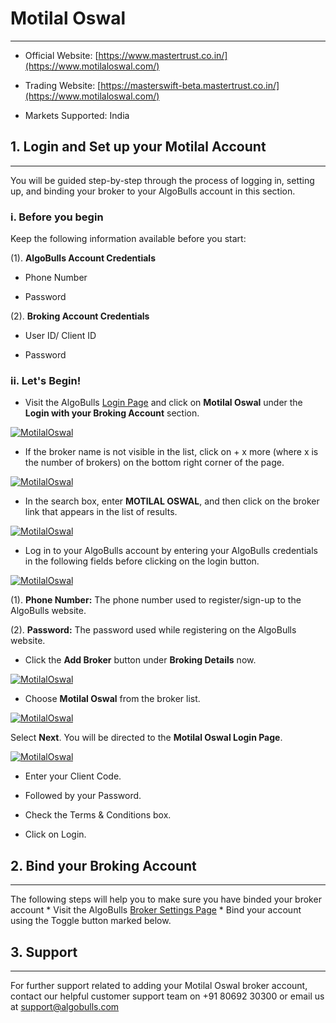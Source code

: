 # Motilal Oswal
---

* Official Website: [https://www.mastertrust.co.in/](https://www.motilaloswal.com/)

* Trading Website: [https://masterswift-beta.mastertrust.co.in/](https://www.motilaloswal.com/)

* Markets Supported: India

## 1. Login and Set up your Motilal Account
---

You will be guided step-by-step through the process of logging in, setting up, and binding your broker to your AlgoBulls account in this section.

### i. Before you begin

Keep the following information available before you start:

(1). **AlgoBulls Account Credentials**
* Phone Number

* Password

(2). **Broking Account Credentials**
* User ID/ Client ID

* Password

### ii. Let's Begin! 
* Visit the AlgoBulls [Login Page](https://app.algobulls.com/user/login) and click on **Motilal Oswal** under the **Login with your Broking Account** section.

[ ![MotilalOswal](imgs/algo_home.png "Click to Enlarge or Ctrl+Click to open in a new Tab") ](imgs/algo_home.png)

* If the broker name is not visible in the list, click on + x more (where x is the number of brokers) on the bottom right corner of the page.

[ ![MotilalOswal](imgs/search_broker.png "Click to Enlarge or Ctrl+Click to open in a new Tab") ](imgs/search_broker.png)

* In the search box, enter **MOTILAL OSWAL**, and then click on the broker link that appears in the list of results.

[ ![MotilalOswal](imgs/motilaloswal/search_motilal_oswal.png "Click to Enlarge or Ctrl+Click to open in a new Tab") ](imgs/motilaloswal/search_motilal_oswal.png)

* Log in to your AlgoBulls account by entering your AlgoBulls credentials in the following fields before clicking on the login button.

[ ![MotilalOswal](imgs/sign-in-2.png "Click to Enlarge or Ctrl+Click to open in a new Tab") ](imgs/sign-in-2.png)

(1). **Phone Number:** The phone number used to register/sign-up to the AlgoBulls website.

(2). **Password:** The password used while registering on the AlgoBulls website.

* Click the **Add Broker** button under **Broking Details** now.

[ ![MotilalOswal](imgs/brokingdetails.png "Click to Enlarge or Ctrl+Click to open in a new Tab") ](imgs/brokingdetails.png)

* Choose **Motilal Oswal** from the broker list.

[ ![MotilalOswal](imgs/motilaloswal/add_broker.png "Click to Enlarge or Ctrl+Click to open in a new Tab") ](imgs/motilaloswal/add_broker.png)

Select **Next**. You will be directed to the **Motilal Oswal Login Page**.

[ ![MotilalOswal](imgs/motilaloswal/motilaloswal_creds.png "Click to Enlarge or Ctrl+Click to open in a new Tab") ](imgs/motilaloswal/motilaloswal_creds.png)

* Enter your Client Code.

* Followed by your Password. 

* Check the Terms & Conditions box. 

* Click on Login.

## 2. Bind your Broking Account
---

The following steps will help you to make sure you have binded your broker account * Visit the AlgoBulls [Broker Settings Page](https://app.algobulls.com/account/broking) * Bind your account using the Toggle button marked below.     

## 3. Support
---

For further support related to adding your Motilal Oswal broker account, contact our helpful customer support team on +91 80692 30300 or email us at [support@algobulls.com](https://support@algobulls.com)
